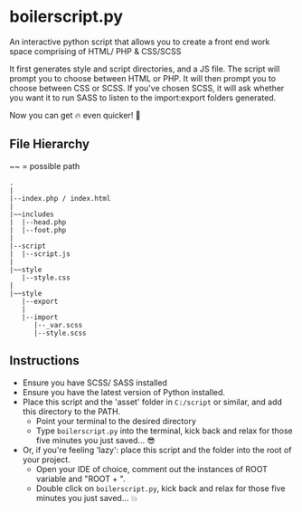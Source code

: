 # boilerscript.py
An interactive python script that allows you to create a front end work space comprising of HTML/ PHP &amp; CSS/SCSS

It first generates style and script directories, and a JS file. The script will prompt you to choose between HTML or PHP. It will then prompt you to choose between CSS or SCSS. If you've chosen SCSS, it will ask whether you want it to run SASS to listen to the import:export folders generated. 

Now you can get :fire: even quicker! :metal:

## File Hierarchy

~~ = possible path

```
.
|
|--index.php / index.html
|
|~~includes
|  |--head.php
|  |--foot.php
|
|--script
|  |--script.js
|
|~~style
   |--style.css
|
|~~style
   |--export
   |
   |--import
      |--_var.scss
      |--style.scss
```

## Instructions
- Ensure you have SCSS/ SASS installed
- Ensure you have the latest version of Python installed.
- Place this script and the 'asset' folder in `C:/script` or similar, and add this directory to the PATH.
  - Point your terminal to the desired directory
  - Type `boilerscript.py` into the terminal, kick back and relax for those five minutes you just saved... :sunglasses:
- Or, if you're feeling 'lazy': place this script and the folder into the root of your project.
  - Open your IDE of choice, comment out the instances of ROOT variable and "ROOT + ".
  - Double click on `boilerscript.py`, kick back and relax for those five minutes you just saved... :boom:
